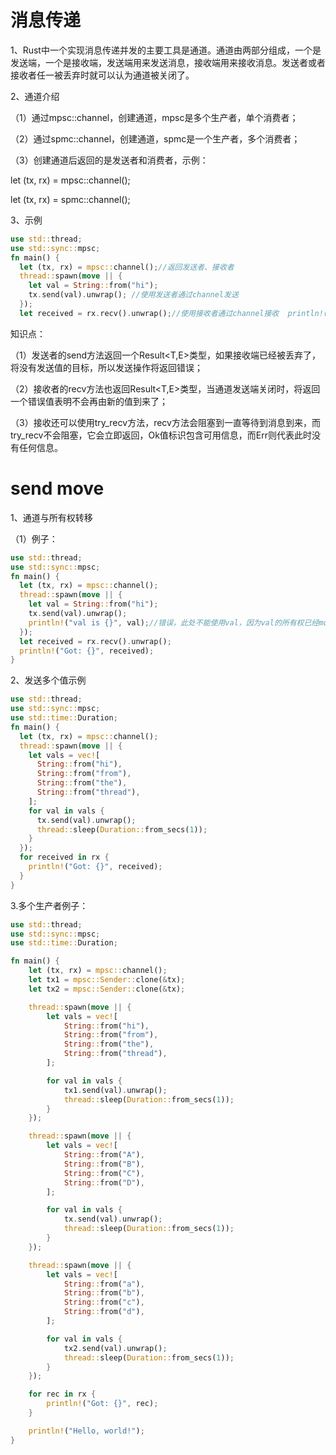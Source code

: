 # 消息传递

1、Rust中一个实现消息传递并发的主要工具是通道。通道由两部分组成，一个是发送端，一个是接收端，发送端用来发送消息，接收端用来接收消息。发送者或者接收者任一被丢弃时就可以认为通道被关闭了。 

2、通道介绍 

（1）通过mpsc::channel，创建通道，mpsc是多个生产者，单个消费者； 

（2）通过spmc::channel，创建通道，spmc是一个生产者，多个消费者； 

（3）创建通道后返回的是发送者和消费者，示例：

  let (tx, rx) = mpsc::channel(); 

let (tx, rx) = spmc::channel(); 

 3、示例

```rust
use std::thread;  
use std::sync::mpsc;  
fn main() {  
  let (tx, rx) = mpsc::channel();//返回发送者、接收者 
  thread::spawn(move || {  
    let val = String::from("hi"); 
    tx.send(val).unwrap(); //使用发送者通过channel发送 
  });  
  let received = rx.recv().unwrap();//使用接收者通过channel接收  println!("Got: {}", received);  }
```

知识点： 

（1）发送者的send方法返回一个Result<T,E>类型，如果接收端已经被丢弃了，将没有发送值的目标，所以发送操作将返回错误； 

（2）接收者的recv方法也返回Result<T,E>类型，当通道发送端关闭时，将返回一个错误值表明不会再由新的值到来了； 

（3）接收还可以使用try_recv方法，recv方法会阻塞到一直等待到消息到来，而try_recv不会阻塞，它会立即返回，Ok值标识包含可用信息，而Err则代表此时没有任何信息。

# send move

1、通道与所有权转移 

（1）例子： 

```rust
use std::thread; 
use std::sync::mpsc; 
fn main() {   
  let (tx, rx) = mpsc::channel();   
  thread::spawn(move || {     
    let val = String::from("hi");     
    tx.send(val).unwrap();     
    println!("val is {}", val);//错误，此处不能使用val，因为val的所有权已经move到通道里面去了   
  });   
  let received = rx.recv().unwrap();   
  println!("Got: {}", received);
}
```

2、发送多个值示例  

```rust
use std::thread; 
use std::sync::mpsc; 
use std::time::Duration; 
fn main() {   
  let (tx, rx) = mpsc::channel();   
  thread::spawn(move || {     
    let vals = vec![
      String::from("hi"), 
      String::from("from"),       
      String::from("the"),       
      String::from("thread"),     
    ];     
    for val in vals {       
      tx.send(val).unwrap();       
      thread::sleep(Duration::from_secs(1));     
    }   
  });   
  for received in rx {     
    println!("Got: {}", received);   
  } 
}
```

3.多个生产者例子：  

```rust
use std::thread;
use std::sync::mpsc;
use std::time::Duration;

fn main() {
    let (tx, rx) = mpsc::channel();
    let tx1 = mpsc::Sender::clone(&tx);
    let tx2 = mpsc::Sender::clone(&tx);

    thread::spawn(move || {
        let vals = vec![
            String::from("hi"),
            String::from("from"),
            String::from("the"),
            String::from("thread"),
        ];

        for val in vals {
            tx1.send(val).unwrap();
            thread::sleep(Duration::from_secs(1));
        }
    });

    thread::spawn(move || {
        let vals = vec![
            String::from("A"),
            String::from("B"),
            String::from("C"),
            String::from("D"),
        ];

        for val in vals {
            tx.send(val).unwrap();
            thread::sleep(Duration::from_secs(1));
        }
    });

    thread::spawn(move || {
        let vals = vec![
            String::from("a"),
            String::from("b"),
            String::from("c"),
            String::from("d"),
        ];

        for val in vals {
            tx2.send(val).unwrap();
            thread::sleep(Duration::from_secs(1));
        }
    });

    for rec in rx {
        println!("Got: {}", rec);
    }

    println!("Hello, world!");
}
```







